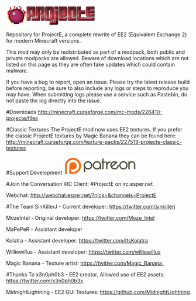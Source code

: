 ![](/src/main/resources/assets/projecte/logo.png?raw=true)

Repository for ProjectE, a complete rewrite of EE2 (Equivalent Exchange 2) for modern Minecraft versions.

This mod may only be redistributed as part of a modpack, both public and private modpacks are allowed. Beware of download locations which are not listed on this page as they are often fake updates which could contain malware.

If you have a bug to report, open an issue. Please try the latest release build before reporting, be sure to also include any logs or steps to reproduce you may have. When submitting logs please use a service such as Pastebin, do not paste the log directly into the issue.

#Downloads
http://minecraft.curseforge.com/mc-mods/226410-projecte/files

#Classic Textures
The ProjectE mod now uses EE2 textures. If you prefer the classic ProjectE textures by Magic Banana they can be found here: http://minecraft.curseforge.com/texture-packs/227513-projecte-classic-textures

#Support Development
[![](/patreon.png?raw=true)](https://www.patreon.com/sinkillerj)

#Join the Conversation
IRC Client: \#ProjectE on irc.esper.net

Webchat: http://webchat.esper.net/?nick=&channels=ProjectE

#The Team
SinKillerJ - Current developer: https://twitter.com/sinkillerj

MozeIntel - Original developer: https://twitter.com/Moze_Intel

MaPePeR - Assistant developer

Kolatra - Assistant developer: https://twitter.com/ItsKolatra

Williewillus - Assistant developer: https://twitter.com/williewillus

Magic Banana - Texture artist: https://twitter.com/Magic_Banana_

#Thanks To
x3n0ph0b3 - EE2 creator, Allowed use of EE2 assets: https://twitter.com/x3n0ph0b3x

MidnightLightning - EE2 GUI Textures: https://github.com/MidnightLightning

